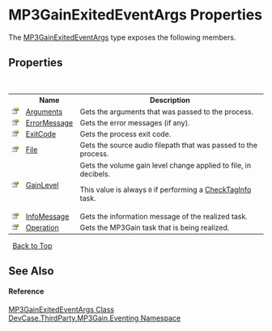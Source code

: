 # MP3GainExitedEventArgs Properties
 

The <a href="T_DevCase_ThirdParty_MP3Gain_Eventing_MP3GainExitedEventArgs">MP3GainExitedEventArgs</a> type exposes the following members.


## Properties
&nbsp;<table><tr><th></th><th>Name</th><th>Description</th></tr><tr><td>![Public property](media/pubproperty.gif "Public property")</td><td><a href="P_DevCase_ThirdParty_MP3Gain_Eventing_MP3GainExitedEventArgs_Arguments">Arguments</a></td><td>
Gets the arguments that was passed to the process.</td></tr><tr><td>![Public property](media/pubproperty.gif "Public property")</td><td><a href="P_DevCase_ThirdParty_MP3Gain_Eventing_MP3GainExitedEventArgs_ErrorMessage">ErrorMessage</a></td><td>
Gets the error messages (if any).</td></tr><tr><td>![Public property](media/pubproperty.gif "Public property")</td><td><a href="P_DevCase_ThirdParty_MP3Gain_Eventing_MP3GainExitedEventArgs_ExitCode">ExitCode</a></td><td>
Gets the process exit code.</td></tr><tr><td>![Public property](media/pubproperty.gif "Public property")</td><td><a href="P_DevCase_ThirdParty_MP3Gain_Eventing_MP3GainExitedEventArgs_File">File</a></td><td>
Gets the source audio filepath that was passed to the process.</td></tr><tr><td>![Public property](media/pubproperty.gif "Public property")</td><td><a href="P_DevCase_ThirdParty_MP3Gain_Eventing_MP3GainExitedEventArgs_GainLevel">GainLevel</a></td><td>
Gets the volume gain level change applied to file, in decibels. 

 This value is always `0` if performing a <a href="T_DevCase_ThirdParty_MP3Gain_MP3GainOperation">CheckTagInfo</a> task.</td></tr><tr><td>![Public property](media/pubproperty.gif "Public property")</td><td><a href="P_DevCase_ThirdParty_MP3Gain_Eventing_MP3GainExitedEventArgs_InfoMessage">InfoMessage</a></td><td>
Gets the information message of the realized task.</td></tr><tr><td>![Public property](media/pubproperty.gif "Public property")</td><td><a href="P_DevCase_ThirdParty_MP3Gain_Eventing_MP3GainExitedEventArgs_Operation">Operation</a></td><td>
Gets the MP3Gain task that is being realized.</td></tr></table>&nbsp;
<a href="#mp3gainexitedeventargs-properties">Back to Top</a>

## See Also


#### Reference
<a href="T_DevCase_ThirdParty_MP3Gain_Eventing_MP3GainExitedEventArgs">MP3GainExitedEventArgs Class</a><br /><a href="N_DevCase_ThirdParty_MP3Gain_Eventing">DevCase.ThirdParty.MP3Gain.Eventing Namespace</a><br />